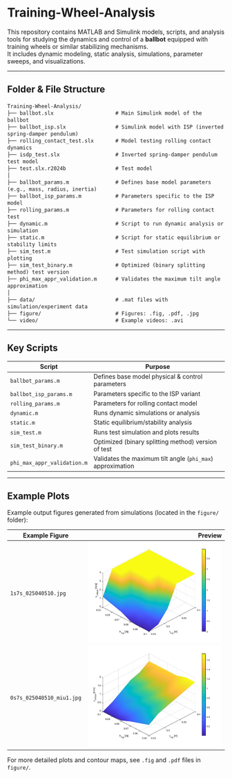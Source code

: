 
# Training-Wheel-Analysis

This repository contains MATLAB and Simulink models, scripts, and analysis tools for studying the dynamics and control of a **ballbot** equipped with training wheels or similar stabilizing mechanisms.  
It includes dynamic modeling, static analysis, simulations, parameter sweeps, and visualizations.

---

## Folder & File Structure

```
Training-Wheel-Analysis/
├── ballbot.slx                    # Main Simulink model of the ballbot
├── ballbot_isp.slx                # Simulink model with ISP (inverted spring-damper pendulum)
├── rolling_contact_test.slx       # Model testing rolling contact dynamics
├── isdp_test.slx                  # Inverted spring-damper pendulum test model
├── test.slx.r2024b                # Test model
│
├── ballbot_params.m               # Defines base model parameters (e.g., mass, radius, inertia)
├── ballbot_isp_params.m           # Parameters specific to the ISP model
├── rolling_params.m               # Parameters for rolling contact test
├── dynamic.m                      # Script to run dynamic analysis or simulation
├── static.m                       # Script for static equilibrium or stability limits
├── sim_test.m                     # Test simulation script with plotting
├── sim_test_binary.m              # Optimized (binary splitting method) test version
├── phi_max_appr_validation.m      # Validates the maximum tilt angle approximation
│
├── data/                          # .mat files with simulation/experiment data
├── figure/                        # Figures: .fig, .pdf, .jpg
└── video/                         # Example videos: .avi 
```

---

## Key Scripts

| Script                        | Purpose                                                                                     |
|------------------------------|----------------------------------------------------------------------------------------------|
| `ballbot_params.m`           | Defines base model physical & control parameters                                             |
| `ballbot_isp_params.m`       | Parameters specific to the ISP variant                                                       |
| `rolling_params.m`           | Parameters for rolling contact model                                                         |
| `dynamic.m`                  | Runs dynamic simulations or analysis                                                         |
| `static.m`                   | Static equilibrium/stability analysis                                                        |
| `sim_test.m`                 | Runs test simulation and plots results                                                       |
| `sim_test_binary.m`          | Optimized (binary splitting method) version of test                                          |
| `phi_max_appr_validation.m`  | Validates the maximum tilt angle (`phi_max`) approximation                                   |

---

## Example Plots

Example output figures generated from simulations (located in the `figure/` folder):

| Example Figure                                    | Preview |
|--------------------------------------------------|--------:|
| `1s7s_025040510.jpg`                             | ![](figure/1s7s_025040510.jpg) |
| `0s7s_025040510_miu1.jpg`                         | ![](figure/0s7s_025040510_miu1.jpg) |

For more detailed plots and contour maps, see `.fig` and `.pdf` files in `figure/`.


